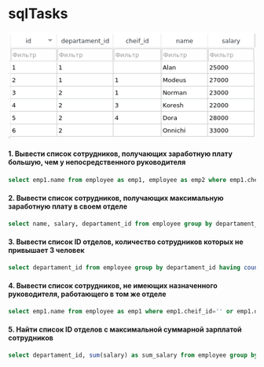 # sqlTasks

![alt text](base.png)

#### 1. Вывести список сотрудников, получающих заработную плату большую, чем у непосредственного руководителя
```sql
select emp1.name from employee as emp1, employee as emp2 where emp1.cheif_id=emp2.id and emp1.salary>emp2.salary
```

#### 2. Вывести список сотрудников, получающих максимальную заработную плату в своем отделе
```sql
select name, salary, departament_id from employee group by departament_id order by salary desc 
```

#### 3. Вывести список ID отделов, количество сотрудников которых не привышает 3 человек
```sql
select departament_id from employee group by departament_id having count(*)<=3
```

#### 4. Вывести список сотрудников, не имеющих назначенного руководителя, работающего в том же отделе
```sql
select emp1.name from employee as emp1 where emp1.cheif_id='' or emp1.departament_id!=(select departament_id from employee where id=emp1.cheif_id)
```

#### 5. Найти список ID отделов с максимальной суммарной зарплатой сотрудников
```sql
select departament_id, sum(salary) as sum_salary from employee group by departament_id order by sum_salary desc limit 1
```

####
```sql

```